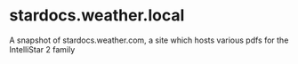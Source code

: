 # stardocs.weather.local
A snapshot of stardocs.weather.com, a site which hosts various pdfs for the IntelliStar 2 family
